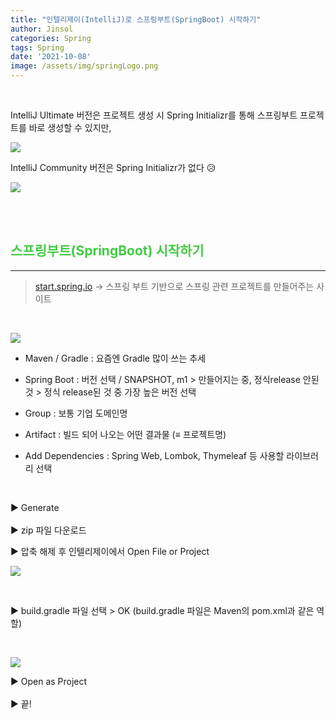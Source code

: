 ```yaml
---
title: "인텔리제이(IntelliJ)로 스프링부트(SpringBoot) 시작하기"
author: Jinsol
categories: Spring
tags: Spring
date: '2021-10-08'
image: /assets/img/springLogo.png
---
```


<br>

IntelliJ Ultimate 버전은 프로젝트 생성 시 Spring Initializr를 통해 스프링부트 프로젝트를 바로 생성할 수 있지만,

![](/assets/img/intellij_ultimate.png)

IntelliJ Community 버전은 Spring Initializr가 없다 😥

![](/assets/img/intellij_community.png)


<br><br>

## <span style="color:#43cb43">스프링부트(SpringBoot) 시작하기</span>
<hr>

> [start.spring.io](https://start.spring.io/) -> 스프링 부트 기반으로 스프링 관련 프로젝트를 만들어주는 사이트

<br>

![](/assets/img/springinitializr.PNG)

- Maven / Gradle : 요즘엔 Gradle 많이 쓰는 추세

- Spring Boot : 버전 선택 / SNAPSHOT, m1 > 만들어지는 중, 정식release 안된 것 > 정식 release된 것 중 가장 높은 버전 선택

- Group : 보통 기업 도메인명

- Artifact : 빌드 되어 나오는 어떤 결과물 (≡ 프로젝트명)

- Add Dependencies : Spring Web, Lombok, Thymeleaf 등 사용할 라이브러리 선택  

<br>

▶ Generate 
<br>
<br>
▶ zip 파일 다운로드 

▶ 압축 해제 후 인텔리제이에서 Open File or Project

![](/assets/img/buildgradle.PNG)

<br>

▶ build.gradle 파일 선택 > OK (build.gradle 파일은 Maven의 pom.xml과 같은 역할)

<br>

![](/assets/img/buildgradle02.PNG)

▶ Open as Project
<br>
<br>
▶ 끝!






